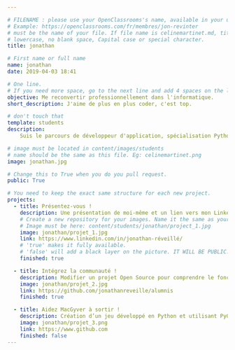 ```yaml
---

# FILENAME : please use your OpenClassrooms's name, available in your url.
# Example: https://openclassrooms.com/fr/membres/jon-revinter
# must be the name of your file. If file name is celinemartinet.md, title is celinemartinet.
# lowercase, no blank space, Capital case or special character.
title: jonathan

# First name or full name
name: jonathan
date: 2019-04-03 18:41

# One line.
# If you need more space, go to the next line and add 4 spaces on the left, as in 'description'.
objective: Me reconvertir professionnellement dans l'informatique.
short_description: J'aime de plus en plus coder, c'est top.

# don't touch that
template: students
description:
    Suis le parcours de développeur d'application, spécialisation Python en langage serveur et Django en Framework.

# image must be located in content/images/students
# name should be the same as this file. Eg: celinemartinet.png
image: jonathan.jpg

# Change this to True when you do you pull request.
public: True

# You need to keep the exact same structure for each new project.
projects:
  - title: Présentez-vous !
    description: Une présentation de moi-même et un lien vers mon LinkedIn.
    # Create a new repository for your images. Name it the same as your nickname and profile picture.
    # Image must be here: content/students/jonathan/project_1.jpg
    image: jonathan/projet_1.jpg
    link: https://www.linkedin.com/in/jonathan-réveillé/
    # 'true' makes it fully available.
    # 'false' will add a black layer on the picture. IT WILL BE PUBLIC!
    finished: true

  - title: Intégrez la communauté !
    description: Modifier un projet Open Source pour comprendre le fonctionnement de Git, de Github et des pull requests. 
    image: jonathan/projet_2.jpg
    link: https://github.com/jonathanreveille/alumnis
    finished: true

  - title: Aidez MacGyver à sortir !
    description: Création d’un jeu développé en Python et utilisant PyGame.
    image: jonathan/projet_3.png
    link: https://www.github.com
    finished: false
---
```

